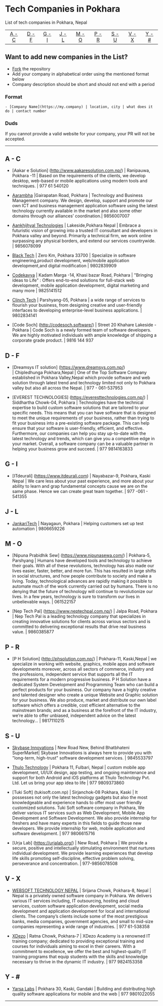 # Tech Companies in Pokhara

List of tech companies in Pokhara, Nepal

|                 |                 |                 |                 |                 |                 |                 |                 |                 |
| :-------------: | :-------------: | :-------------: | :-------------: | :-------------: | :-------------: | :-------------: | :-------------: | :-------------: |
| [A - C](#a---c) | [D - F](#d---f) | [G - I](#g---i) | [J - L](#j---l) | [M - O](#m---o) | [P - R](#p---r) | [S - U](#s---u) | [V - X](#v---x) | [Y - \#](#y---) |



## Want to add new companies in the List?

- [Fork](https://guides.github.com/activities/forking) the repository
- Add your company in alphabetical order using the mentioned format below
- Company description should be short and should not end with a period

### Format

```
- [Company Name](https://my.company) | location, city | what does it do | contact number
```

### Duds

If you cannot provide a valid website for your company, your PR will not be accepted.

---

## A - C
- [Aakar e Solution] (http://www.aakaresolution.com.np/)
 | Ranipauwa, Pokhara -11 | Based on the requirements of the clients, we develop desktop, web-based or mobile applications using modern tools and techniques. |  977 61 540120

- [Aarambha](https://www.aarambhait.com/service) |Gairapatan Road, Pokhara | Technology and Business Management company. We design, develop, support and promote our own ICT and business management application software using the latest technology currently available in the market and also some other domains through our alliances’​ coordination.| 
9856007007

- [Aankhijhyal Technologies](https://aankhijhyal.com.np/) | Lakeside,Pokhara
Nepal | Embrace a futuristic vision of growing into a trusted IT consultant and developers in Pokhara valley and beyond. Primarily a technical firm, we work online surpassing any physical borders, and extend our services countrywide. | 9856078099

- [Black Tech](https://www.blacktech.com.np) |  Zero Km, Pokhara 33700  |  Specialize in software engineering,product development, web/mobile application development,and digital modification |  9802839909


- [Codekavya](https://www.codekavya.com) | Kadam Marga -14, Khasi bazar Road, Pokhara | "Bringing ideas to Life" : Offers end-to-end solutions for full-stack web development, mobile application development, digital marketing and many more | 9825141512


- [Clinch Tech](https://clinchtech.net/) | Parshyang-05, Pokhara | a wide range of services to flourish your business, from designing creative and user-friendly interfaces to developing enterprise-level business applications. | 9802834141

- [Code Soch] (http://codesoch.software/) | Street 20 Khahare Lakeside - Pokhara | Code Soch is a newly formed team of software developers. We are highly motivated individuals with ample knowledge of shipping a corporate grade product. | 9816 144 937
 

## D - F
- [Dreamsys IT solution] (https://www.dreamsys.com.np/)  
| Chipledhunga Pokhara,Nepal | One of the Top Software Company established in Pokhara Valley,Nepal which provide software and web solution through latest trend and technology limited not only to Pokhara valley but also all across the Nepal. | 977 - 061-537953

- [EVEREST TECHNOLOGIES] (https://everesttechnologies.com.np/) | Siddhartha Chowk-04, Pokhara | Technologies have the technical expertise to build custom software solutions that are tailored to your specific needs. This means that you can have software that is designed to meet the unique requirements of your business, rather than trying to fit your business into a pre-existing software package. This can help ensure that your software is user-friendly, efficient, and effective. Furthermore, our companies can help you stay up-to-date with the latest technology and trends, which can give you a competitive edge in your market. Overall, a software company can be a valuable partner in helping your business grow and succeed. |  977 9814163833
 
## G - I
- [ITdeurali] (https://www.itdeurali.com) | Nayabazar-9,
Pokhara, Kaski
Nepal | We care less about your past experience, and more about your ability to learn and grap fundamental concepts cause we are on the same phase. Hence we can create great team together. |  977 -061 - 541355 

## J - L
- [JankariTech](https://www.jankaritech.com/) | Nayagaun, Pokhara | Helping customers set up test automation | 9806659226

## M - O
- [Nipuna Prabidhik Sew] (https://www.nipunasewa.com/) | Pokhara-5, Parshyang |  Humans have developed tools and technology to achieve their goals. With all of these revolutions, technology has also made our lives easier, faster, better, and more fun. This has resulted in large shifts in social structures, and how people contribute to society and make a living. Today, technological advances are rapidly making it possible to automate much of the work currently carried out by humans. There is no denying that the future of technology will continue to revolutionize our lives. In a few years, technology is sure to transform our lives in unbelievable ways. | 061522157

- [Nep Tech Pal] (https://www.neptechpal.com.np/)  |  Jalpa Road, Pokhara | Nep Tech Pal is a leading technology company that specializes in creating innovative solutions for clients across various sectors and is committed to delivering exceptional results that drive real business value.  | 9860385877 
## P - R
- [P H Solution] (http://phsolution.com.np/) | Pokhara-11, Kaski,Nepal | we specialize in working with website, graphics, mobile apps and software developments moreover, across all sectors of commerce, industry and the professions, independent service that supports all the IT requirements for a modern progressive business. P H Solution have a dedicated System Development and Programming Team who can build a perfect products for your business. Our company have a highly creative and talented designer who create a unique Website and Graphic solution for your business. We also produce, market and distribute our own label software which offers a credible, cost efficient alternative to the mainstream brands; and as a business at the forefront of the IT industry, we’re able to offer unbiased, independent advice on the latest technology... | 9817110215

## S - U
- [Skybase Innovations](https://skybase.com.np/) |
New Road New, Behind Bhatbhateni SuperMarket| Skybase Innovations is always here to provide you with "long-term, high-trust" software development services. |   9845533797 


- [Thulo Technology](https://thulotechnology.com/) |  Pokhara 11, Fulbari, Nepal |  custom mobile app development, UI/UX design, app testing, and ongoing maintenance and support for both Android and iOS platforms at Thulo Technology Pvt. Ltd. Let us bring your app idea to life | 977 9809373860 

- [Tuki Soft] (tukisoft.com.np) | Sirjanchok-08
Pokhara, Kaski | It possesses not only the latest technology gadgets but also the most knowledgeable and experience hands to offer most user friendly customized solutions. Tuki Soft software company in Pokhara, We deliver various IT services such as Web Development, Mobile App Development and Software Development. We also provide internship for freshers and have many experts in this fields to guide those new developers. We provide internship for web, mobile application and software development. | 977 9806615716 

- [Urja Lab] (https://urjalab.org/) |  New Road, Pokhara | We provide a secure, positive and intellectually stimulating environment that nurtures individual development. We provide learning experiences that develop life skills promoting self-discipline, effective problem solving, perseverance and concentration. | 977-9856078508 

## V - X
- [WEBSOFT TECHNOLOGY NEPAL](https://websoftnepal.com.np/) | Srijana Chowk, Pokhara-8, Nepal | Nepal is a privately owned software company in Pokhara. We delivers various IT services including, IT outsourcing, hosting and cloud services, custom software application development, social media development and application development for local and international clients. The company’s clients include some of the most prestigious banks, media companies, government agencies, and small to mid-size companies representing a wide range of industries. |  977 61-538358

- [XDezo](https://academy.xdezo.com/) | Ratna Chowk, Pokhara-7 | XDezo Academy is a renowned IT training company; dedicated to providing exceptional training and courses for individuals aiming to excel in their careers. With a commitment to excellence, we offer the best and highest-quality IT training programs that equip students with the skills and knowledge necessary to thrive in the dynamic IT industry. |  977 9824153358

## Y - \#

- [Yarsa Labs](https://yarsa.io/) | Pokhara 30, Kaski, Gandaki | Building and distributing high quality software applications for mobile and the web | 977 9801022055


---


